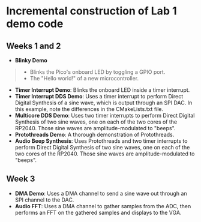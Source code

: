 # Incremental construction of Lab 1 demo code


## Weeks 1 and 2
- **Blinky Demo**
> - Blinks the Pico's onboard LED by toggling a GPIO port.
> - The "Hello world!" of a new microcontroller.
- **Timer Interrupt Demo**: Blinks the onboard LED inside a timer interrupt.
- **Timer Interrupt DDS Demo**: Uses a timer interrupt to perform Direct Digital Synthesis of a sine wave, which is output through an SPI DAC. In this example, note the differences in the CMakeLists.txt file.
- **Multicore DDS Demo**: Uses two timer interrupts to perform Direct Digital Synthesis of two sine waves, one on each of the two cores of the RP2040. Those sine waves are amplitude-modulated to "beeps".
- **Protothreads Demo**: A thorough demonstration of Protothreads.
- **Audio Beep Synthesis**: Uses Protothreads and two timer interrupts to perform Direct Digital Synthesis of two sine waves, one on each of the two cores of the RP2040. Those sine waves are amplitude-modulated to "beeps".

## Week 3
- **DMA Demo**: Uses a DMA channel to send a sine wave out through an SPI channel to the DAC.
- **Audio FFT**: Uses a DMA channel to gather samples from the ADC, then performs an FFT on the gathered samples and displays to the VGA.